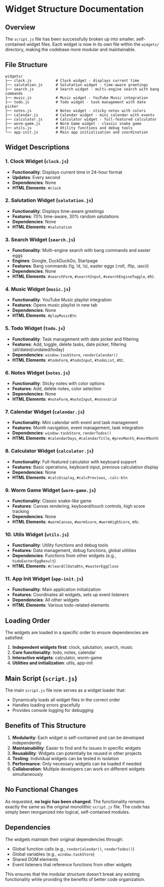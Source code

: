 # Widget Structure Documentation

## Overview

The `script.js` file has been successfully broken up into smaller, self-contained widget files. Each widget is now in its own file within the `widgets/` directory, making the codebase more modular and maintainable.

## File Structure

```
widgets/
├── clock.js           # Clock widget - displays current time
├── salutation.js      # Salutation widget - time-aware greetings
├── search.js          # Search widget - multi-engine search with bang commands
├── music.js           # Music widget - YouTube Music integration
├── todo.js            # Todo widget - task management with date picker
├── notes.js           # Notes widget - sticky notes with colors
├── calendar.js        # Calendar widget - mini calendar with events
├── calculator.js      # Calculator widget - full-featured calculator
├── worm-game.js       # Worm Game widget - classic snake game
├── utils.js           # Utility functions and debug tools
└── app-init.js        # Main app initialization and coordination
```

## Widget Descriptions

### 1. Clock Widget (`clock.js`)
- **Functionality**: Displays current time in 24-hour format
- **Updates**: Every second
- **Dependencies**: None
- **HTML Elements**: `#clock`

### 2. Salutation Widget (`salutation.js`)
- **Functionality**: Displays time-aware greetings
- **Features**: 70% time-aware, 30% random salutations
- **Dependencies**: None
- **HTML Elements**: `#salutation`

### 3. Search Widget (`search.js`)
- **Functionality**: Multi-engine search with bang commands and easter eggs
- **Engines**: Google, DuckDuckGo, Startpage
- **Features**: Bang commands (!g, !d, !s), easter eggs (:roll, :flip, :ascii)
- **Dependencies**: None
- **HTML Elements**: `#searchForm`, `#searchInput`, `#searchEngineToggle`, etc.

### 4. Music Widget (`music.js`)
- **Functionality**: YouTube Music playlist integration
- **Features**: Opens music playlist in new tab
- **Dependencies**: None
- **HTML Elements**: `#playMusicBtn`

### 5. Todo Widget (`todo.js`)
- **Functionality**: Task management with date picker and filtering
- **Features**: Add, toggle, delete tasks, date picker, filtering (all/dated/undated/today)
- **Dependencies**: `window.taskStore`, `renderCalendar()`
- **HTML Elements**: `#todoForm`, `#todoInput`, `#todoList`, etc.

### 6. Notes Widget (`notes.js`)
- **Functionality**: Sticky notes with color options
- **Features**: Add, delete notes, color selection
- **Dependencies**: None
- **HTML Elements**: `#noteForm`, `#noteInput`, `#notesGrid`

### 7. Calendar Widget (`calendar.js`)
- **Functionality**: Mini calendar with event and task management
- **Features**: Month navigation, event management, task integration
- **Dependencies**: `window.taskStore`, `renderTodos()`
- **HTML Elements**: `#calendarDays`, `#calendarTitle`, `#prevMonth`, `#nextMonth`

### 8. Calculator Widget (`calculator.js`)
- **Functionality**: Full-featured calculator with keyboard support
- **Features**: Basic operations, keyboard input, previous calculation display
- **Dependencies**: None
- **HTML Elements**: `#calcDisplay`, `#calcPrevious`, `.calc-btn`

### 9. Worm Game Widget (`worm-game.js`)
- **Functionality**: Classic snake-like game
- **Features**: Canvas rendering, keyboard/touch controls, high score tracking
- **Dependencies**: None
- **HTML Elements**: `#wormCanvas`, `#wormScore`, `#wormHighScore`, etc.

### 10. Utils Widget (`utils.js`)
- **Functionality**: Utility functions and debug tools
- **Features**: Data management, debug functions, global utilities
- **Dependencies**: Functions from other widgets (e.g., `hideEasterEggResult`)
- **HTML Elements**: `#clearAllDataBtn`, `#easterEggClose`

### 11. App Init Widget (`app-init.js`)
- **Functionality**: Main application initialization
- **Features**: Coordinates all widgets, sets up event listeners
- **Dependencies**: All other widgets
- **HTML Elements**: Various todo-related elements

## Loading Order

The widgets are loaded in a specific order to ensure dependencies are satisfied:

1. **Independent widgets first**: clock, salutation, search, music
2. **Core functionality**: todo, notes, calendar
3. **Interactive widgets**: calculator, worm-game
4. **Utilities and initialization**: utils, app-init

## Main Script (`script.js`)

The main `script.js` file now serves as a widget loader that:
- Dynamically loads all widget files in the correct order
- Handles loading errors gracefully
- Provides console logging for debugging

## Benefits of This Structure

1. **Modularity**: Each widget is self-contained and can be developed independently
2. **Maintainability**: Easier to find and fix issues in specific widgets
3. **Reusability**: Widgets can potentially be reused in other projects
4. **Testing**: Individual widgets can be tested in isolation
5. **Performance**: Only necessary widgets can be loaded if needed
6. **Collaboration**: Multiple developers can work on different widgets simultaneously

## No Functional Changes

As requested, **no logic has been changed**. The functionality remains exactly the same as the original monolithic `script.js` file. The code has simply been reorganized into logical, self-contained modules.

## Dependencies

The widgets maintain their original dependencies through:
- Global function calls (e.g., `renderCalendar()`, `renderTodos()`)
- Global variables (e.g., `window.taskStore`)
- Shared DOM elements
- Event listeners that reference functions from other widgets

This ensures that the modular structure doesn't break any existing functionality while providing the benefits of better code organization. 